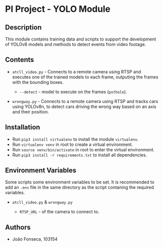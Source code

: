 # PI Project - YOLO Module

## Description

This module contains training data and scripts to support the development of YOLOv8 models and methods to detect events from video footage.

## Contents

- `atcll_video.py` - Connects to a remote camera using RTSP and executes one of the trained models to each frame, outputing the frames with the bounding boxes.
  
  - `--detect` - model to execute on the frames (`pothole`).

- `wrongway.py` - Connects to a remote camera using RTSP and tracks cars using YOLOv8n, to detect cars driving the wrong way based on an axis and their position.

## Installation

- Run `pip3 install virtualenv` to install the module `virtualenv`.
- Run `virtualenv venv` in root to create a virtual environment.
- Run `source venv/bin/activate` in root to enter the virtual environment.
- Run `pip3 install -r requirements.txt` to install all dependencies.

## Environment Variables

Some scripts some environment variables to be set. It is recommended to add an `.env` file in the same directory as the script contaning the required variables.

- `atcll_video.py` & `wrongway.py`
  
  - `RTSP_URL` - of the camera to connect to.

## Authors

- João Fonseca, 103154
